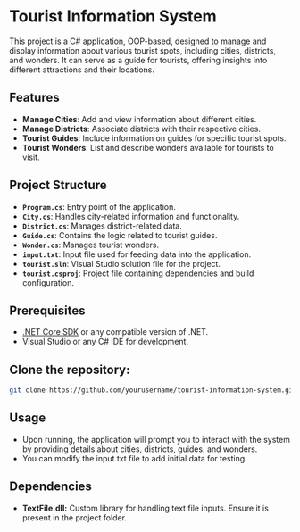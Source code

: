 # Tourist Information System

This project is a C# application, OOP-based, designed to manage and display information about various tourist spots, including cities, districts, and wonders. It can serve as a guide for tourists, offering insights into different attractions and their locations.

## Features

- **Manage Cities**: Add and view information about different cities.
- **Manage Districts**: Associate districts with their respective cities.
- **Tourist Guides**: Include information on guides for specific tourist spots.
- **Tourist Wonders**: List and describe wonders available for tourists to visit.

## Project Structure

- **`Program.cs`**: Entry point of the application.
- **`City.cs`**: Handles city-related information and functionality.
- **`District.cs`**: Manages district-related data.
- **`Guide.cs`**: Contains the logic related to tourist guides.
- **`Wonder.cs`**: Manages tourist wonders.
- **`input.txt`**: Input file used for feeding data into the application.
- **`tourist.sln`**: Visual Studio solution file for the project.
- **`tourist.csproj`**: Project file containing dependencies and build configuration.

## Prerequisites

- [.NET Core SDK](https://dotnet.microsoft.com/download) or any compatible version of .NET.
- Visual Studio or any C# IDE for development.
  
## Clone the repository:
   ```bash
   git clone https://github.com/yourusername/tourist-information-system.git
  ```

## Usage
- Upon running, the application will prompt you to interact with the system by providing details about cities, districts, guides, and wonders.
- You can modify the input.txt file to add initial data for testing.

## Dependencies
- **TextFile.dll:** Custom library for handling text file inputs. Ensure it is present in the project folder.
